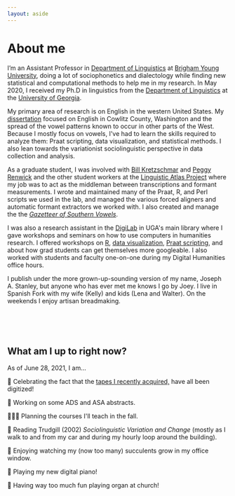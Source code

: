 ```yaml
---
layout: aside
---
```


About me
========

I’m an Assistant Professor in [Department of Linguistics](https://linguistics.byu.edu) at [Brigham Young University](https://www.byu.edu), doing a lot of sociophonetics and dialectology while finding new statistical and computational methods to help me in my research. In May 2020, I received my Ph.D in linguistics from the [Department of Linguistics](https://linguistics.uga.edu) at the [University of Georgia](https://www.uga.edu). 

My primary area of research is on English in the western United States. My [dissertation](/blog/dissertation) focused on English in Cowlitz County, Washington and the spread of the vowel patterns known to occur in other parts of the West. Because I mostly focus on vowels, I've had to learn the skills required to analyze them: Praat scripting, data visualization, and statistical methods. I also lean towards the variationist sociolinguistic perspective in data collection and analysis. 

As a graduate student, I was involved with [Bill Kretzschmar](https://www.english.uga.edu/directory/495/detail) and [Peggy Renwick](https://faculty.franklin.uga.edu/mrenwick/about) and the other student workers at the [Linguistic Atlas Project](http://www.lap.uga.edu/) where my job was to act as the middleman between transcriptions and formant measurements. I wrote and maintained many of the Praat, R, and Perl scripts we used in the lab, and managed the various forced aligners and automatic formant extractors we worked with. I also created and manage the the [*Gazetteer of Southern Vowels*](http://lap3.libs.uga.edu/u/jstanley/vowelcharts/).

I was also a research assistant in the [DigiLab](https://digi.uga.edu) in UGA's main library where I gave workshops and seminars on how to use computers in humanities research. I offered workshops on [R](pages/r-workshops), [data visualization](pages/dataviz), [Praat scripting](pages/praat-workshops), and about how grad students can get themselves more googleable. I also worked with students and faculty one-on-one during my Digital Humanities office hours.

<!--In the past I have done research on language change in real time, morphology in Quechua and Guarani, forms of address among members of the Church of Jesus Christ of Latter-day Saints, language documentation, and agent-based simulations of language change. Before switching to linguistics, I was a music performance major (on trombone believe it or not!) and you might still catch me playing some Shostakovich or Rachmaninoff on piano.  -->

I publish under the more grown-up-sounding version of my name, Joseph A. Stanley, but anyone who has ever met me knows I go by Joey. <!-- Recent non-linguistics books I've read were on ghost towns, typography, the Strauss–Howe generational theory, and very specific topics under the broad umbrella of "civil engineering."--> I live in Spanish Fork with my wife (Kelly) and kids (Lena and Walter). On the weekends I enjoy artisan breadmaking.

<!--
<center style = "font-size: 75%;">
<img class="rounded" src="/images/photos/joey_bread.jpg" style="width: 50%;"/>
<br/>
A hefty ~3.5lb. loaf of white bread I made for Thanksgiving 2018.
<br/>
<br/>
</center>
-->

<br/>
<br/>
<br/>

## What am I up to right now? 

As of June 28, 2021, I am…

<!--Research-->
📼 Celebrating the fact that the [tapes I recently acquired,](/blog/kohler-tapes) have all been digitized! 

<!--📝 Writing a paper on order of operations in sociophonetic data analysis-->

<!--📝 Writing a paper on English in the Rockies.-->

📝 Working on some ADS and ASA abstracts.

<!--💻 Working on [FastTrackR](https://github.com/santiagobarreda/FastTrackR), an R package to accompany the Praat plugin, Fast Track, with Santiago Barreda.-->

<!--🧑‍💻 Managing several RAs to help transcribe a bunch of audio I collected as a grad student.-->

<!--Teaching-->

👨🏻‍🏫 Planning the courses I'll teach in the fall.

<!--Reading-->

📖 Reading Trudgill (2002) *Sociolinguistic Variation and Change* (mostly as I walk to and from my car and during my hourly loop around the building).

<!--Personal-->

🌵 Enjoying watching my (now too many) succulents grow in my office window.

🎹 Playing my new digital piano!

🎹 Having way too much fun playing organ at church!

<!--🎼 Slowly writing a book on patterns in what hymns are sung in Mormon church services, based on data I collected several yeas ago.-->
